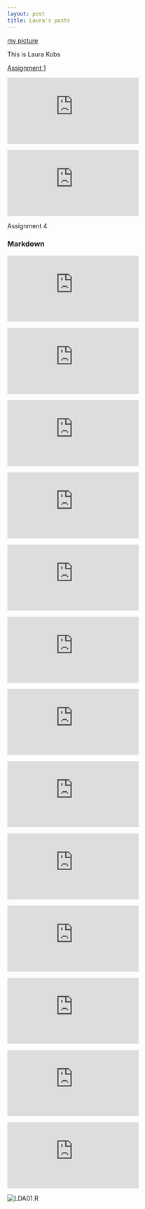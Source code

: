 ```yaml
---
layout: post
title: Laura's posts
---
```


[my picture](IMG_0515.JPG)

This is Laura Kobs

[Assignment 1](https://lask21.github.io/Hello-World/Assignment%20Reading%201.pdf)

![Assignment 2](https://lask21.github.io/Hello-World/Assignment%202.pdf)

![Assignment 3](https://lask21.github.io/Hello-World/Assignment%203.pdf)

Assignment 4

### Markdown

![Lab 1](https://lask21.github.io/Lab01.html)

![Lab 2](https://lask21.github.io/Lab02.html)

![Lab 3](https://lask21.github.io/Lab03.html)

![Lab 4](https://lask21.github.io/Lab04.html)

![Lab 5](https://lask21.github.io/Lab05.html)

![Lab 5](https://lask21.github.io/Lab5.html)

![Gentle Introduction](https://lask21.github.io/GentleInto.Rmd.html)

![textdata_mining01.R](https://lask21.github.io/textdatamining01.html)

![Churchill](https://lask21.github.io/Churchill.html) 

![tidytext01.R](https://lask21.github.io/Tidytext.html)

![syuzhet01.R](https://lask21.github.io/Syuzhet.html)

![Linarregression.html](https://lask21.github.io/Linarragression.html)

![LogisticRegression01.html](https://lask21.github.io/LogisiticRegression01.R.html)

![LDA01.R]()
